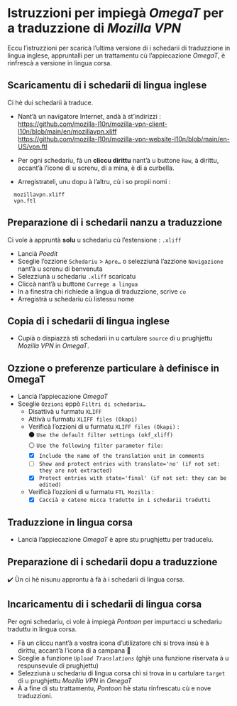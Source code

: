 # Istruzzioni per impiegà _OmegaT_ per a traduzzione di _Mozilla VPN_

Eccu l’istruzzioni per scaricà l’ultima versione di i schedarii di traduzzione in lingua inglese, appruntalli per un trattamentu cù l’appiecazione _OmegaT_, è rinfrescà a versione in lingua corsa.

## Scaricamentu di i schedarii di lingua inglese

Ci hè dui schedarii à traduce.

- Nant’à un navigatore Internet, andà à st’indirizzi :  
  https://github.com/mozilla-l10n/mozilla-vpn-client-l10n/blob/main/en/mozillavpn.xliff  
  https://github.com/mozilla-l10n/mozilla-vpn-website-l10n/blob/main/en-US/vpn.ftl

- Per ogni schedariu, fà un __cliccu dirittu__ nant’à u buttone `Raw`, à dirittu, accant’à l’icone di u screnu, di a mina, è di a curbella.

- Arregistrateli, unu dopu à l’altru, cù i so propii nomi :
```
  mozillavpn.xliff  
  vpn.ftl  
```
## Preparazione di i schedarii nanzu a traduzzione

Ci vole à appruntà __solu__ u schedariu cù l’estensione : `.xliff`

- Lancià _Poedit_
- Sceglie l’ozzione `Schedariu` > `Apre…` o selezziunà l’azzione `Navigazione` nant’à u screnu di benvenuta
- Selezziunà u schedariu `.xliff` scaricatu
- Cliccà nant’à u buttone `Currege a lingua`
- In a finestra chì richiede a lingua di traduzzione, scrive `co`
- Arregistrà u schedariu cù listessu nome

## Copia di i schedarii di lingua inglese

- Cupià o dispiazzà sti schedarii in u cartulare `source` di u prughjettu _Mozilla VPN_ in _OmegaT_.

## Ozzione o preferenze particulare à definisce in OmegaT

- Lancià l’appiecazione _OmegaT_
- Sceglie `Ozzioni` eppò `Filtri di schedariu…`
  - Disattivà u furmatu `XLIFF`
  - Attivà u furmatu `XLIFF files (Okapi)`
  - Verificà l’ozzioni di u furmatu `XLIFF files (Okapi)` :  
    ⚫ `Use the default filter settings (okf_xliff)`  
    ⚪ `Use the following filter parameter file:`
    - [x] `Include the name of the translation unit in comments`
    - [ ] `Show and protect entries with translate='no' (if not set: they are not extracted)`
    - [x] `Protect entries with state='final' (if not set: they can be edited)`
  - Verificà l’ozzioni di u furmatu `FTL Mozilla` :  
    - [x] `Caccià e catene micca tradutte in i schedarii tradutti`

## Traduzzione in lingua corsa

- Lancià l’appiecazione _OmegaT_ è apre stu prughjettu per traducelu.

## Preparazione di i schedarii dopu a traduzzione

✔️ Ùn ci hè nisunu approntu à fà à i schedarii di lingua corsa.

## Incaricamentu di i schedarii di lingua corsa

Per ogni schedariu, ci vole à impiegà _Pontoon_ per impurtacci u schedariu traduttu in lingua corsa.
- Fà un cliccu nant’à a vostra icona d’utilizatore chì si trova insù è à dirittu, accant’à l’icona di a campana 🔔
- Sceglie a funzione _`Upload Translations`_ (ghjè una funzione riservata à u respunsevule di prughjettu)
- Selezziunà u schedariu di lingua corsa chì si trova in u cartulare `target` di u prughjettu _Mozilla VPN_ in _OmegaT_
- À a fine di stu trattamentu, _Pontoon_ hè statu rinfrescatu cù e nove traduzzioni.
